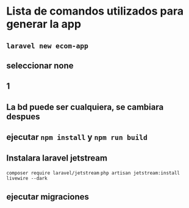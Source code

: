 # Lista de comandos utilizados para generar la app

## `laravel new ecom-app`
## seleccionar none 
## 1
## La bd puede ser cualquiera, se cambiara despues
## ejecutar `npm install` y `npm run build`
## Instalara laravel jetstream 
`composer require laravel/jetstream`
`php artisan jetstream:install livewire --dark`
## ejecutar migraciones
